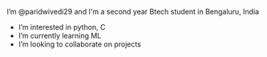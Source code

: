 I’m @paridwivedi29 and I'm a second year Btech student in Bengaluru, India
-  I’m interested in python, C
-  I’m currently learning ML
-  I’m looking to collaborate on projects



